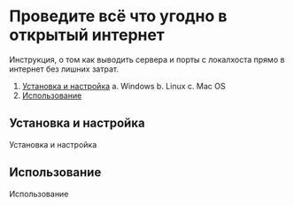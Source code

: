# Проведите всё что угодно в открытый интернет

Инструкция, о том как выводить сервера и порты с локалхоста прямо в интернет без лишних затрат.

1. [Установка и настройка](#установка-и-настройка)
    a. Windows
    b. Linux
    c. Mac OS
2. [Использование](#использование)

## Установка и настройка

Установка и настройка

## Использование

Использование

